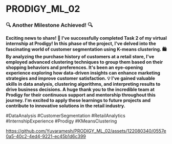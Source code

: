 # PRODIGY_ML_02

### 🔍 Another Milestone Achieved! 🔍

**Exciting news to share! 🚀 I've successfully completed Task 2 of my virtual internship at Prodigy!
In this phase of the project, I've delved into the fascinating world of customer segmentation using K-means clustering. 🛍️ By analyzing the purchase history of customers at a retail store, I've employed advanced clustering techniques to group them based on their shopping behaviors and preferences.
It's been an eye-opening experience exploring how data-driven insights can enhance marketing strategies and improve customer satisfaction. 💡 I've gained valuable skills in data analysis, clustering algorithms, and interpreting results to drive business decisions.
A huge thank you to the incredible team at Prodigy for their continuous support and mentorship throughout this journey. I'm excited to apply these learnings to future projects and contribute to innovative solutions in the retail industry.**

#DataAnalysis #CustomerSegmentation #RetailAnalytics #InternshipExperience #Prodigy #KMeansClustering



https://github.com/Yuvaramesh/PRODIGY_ML_02/assets/122080340/0557e0a5-40c2-4ed4-9221-ec45b1d6c399

